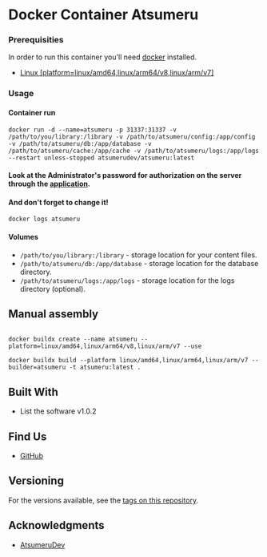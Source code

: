 # Docker Container Atsumeru

### Prerequisities

In order to run this container you'll need [docker](https://docs.docker.com/engine/install/) installed.

* [Linux [platform=linux/amd64,linux/arm64/v8,linux/arm/v7]](https://hub.docker.com/r/atsumerudev/atsumeru)

### Usage

#### Container run

```shell
docker run -d --name=atsumeru -p 31337:31337 -v /path/to/you/library:/library -v /path/to/atsumeru/config:/app/config -v /path/to/atsumeru/db:/app/database -v /path/to/atsumeru/cache:/app/cache -v /path/to/atsumeru/logs:/app/logs --restart unless-stopped atsumerudev/atsumeru:latest
```
#### Look at the Administrator's password for authorization on the server through the [application](https://github.com/AtsumeruDev/AtsumeruManager).
#### And don't forget to change it!

```shell
docker logs atsumeru
```

#### Volumes

* `/path/to/you/library:/library` - storage location for your content files.
* `/path/to/atsumeru/db:/app/database` - storage location for the database directory.
* `/path/to/atsumeru/logs:/app/logs` - storage location for the logs directory (optional).

## Manual assembly

```shell

```

```shell
docker buildx create --name atsumeru --platform=linux/amd64,linux/arm64/v8,linux/arm/v7 --use
```

```shell
docker buildx build --platform linux/amd64,linux/arm64,linux/arm/v7 --builder=atsumeru -t atsumeru:latest .
```

## Built With

* List the software v1.0.2

## Find Us

* [GitHub](https://github.com/AtsumeruDev/Atsumeru)

## Versioning

For the versions available, see the 
[tags on this repository](https://hub.docker.com/r/atsumerudev/atsumeru/tags). 

## Acknowledgments

* [AtsumeruDev](https://t.me/atsumeru_app)

